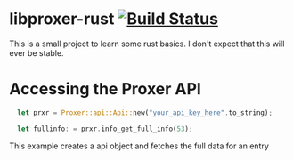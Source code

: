 # libproxer-rust [![Build Status](https://travis-ci.org/cuechan/libproxer-rust.svg?branch=master)](https://travis-ci.org/cuechan/libproxer-rust)
This is a small project to learn some rust basics. I don't expect that this will ever be stable.


# Accessing the Proxer API

```rust
  let prxr = Proxer::api::Api::new("your_api_key_here".to_string);

  let fullinfo: = prxr.info_get_full_info(53);
```

This example creates a api object and fetches the full data for an entry

